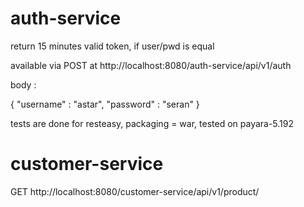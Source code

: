# auth-service 

return 15 minutes valid token, if user/pwd is equal

available via POST at http://localhost:8080/auth-service/api/v1/auth

body :

{
    "username" : "astar",
    "password" : "seran"
}

tests are done for resteasy, packaging = war, tested on payara-5.192

# customer-service

GET http://localhost:8080/customer-service/api/v1/product/